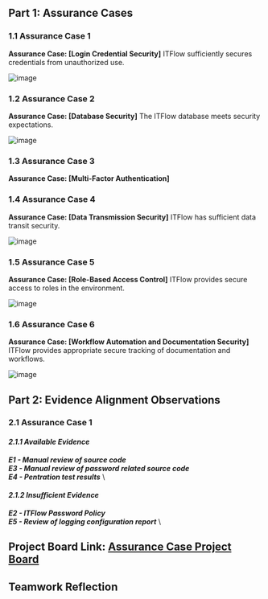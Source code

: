 ## Part 1: Assurance Cases
### 1.1 Assurance Case 1
**Assurance Case: [Login Credential Security]**   ITFlow sufficiently secures credentials from unauthorized use.

![image](https://github.com/Deeds101/CYBR8420-project/assets/87542247/fc1cf3e8-b0b2-4b4c-a844-0579dd943f40)




### 1.2 Assurance Case 2
**Assurance Case: [Database Security]**  The ITFlow database meets security expectations. 

![image](https://github.com/Deeds101/CYBR8420-project/assets/87542247/69a22b1f-3f05-4537-a0b7-17b344b992c7)

### 1.3 Assurance Case 3
**Assurance Case: [Multi-Factor Authentication]**

### 1.4 Assurance Case 4
**Assurance Case: [Data Transmission Security]**   ITFlow has sufficient data transit security.

![image](https://github.com/Deeds101/CYBR8420-project/assets/87542247/c4751163-68ce-4451-b5c2-257ee3465453)

### 1.5 Assurance Case 5
**Assurance Case: [Role-Based Access Control]**   ITFlow provides secure access to roles in the environment.

![image](https://github.com/Deeds101/CYBR8420-project/assets/87542247/3eb9fef9-806a-41b6-9bc7-5da46efa13d9)

### 1.6 Assurance Case 6
**Assurance Case: [Workflow Automation and Documentation Security]**  ITFlow provides appropriate secure tracking of documentation and workflows.

![image](https://github.com/Deeds101/CYBR8420-project/assets/87542247/38c4c268-b823-4a82-a6fc-8c401c0f16de)

## Part 2: Evidence Alignment Observations
### 2.1 Assurance Case 1
#### *2.1.1 Available Evidence*
***E1 - Manual review of source code*** \
***E3 - Manual review of password related source code*** \
***E4 - Pentration test results*** \
#### *2.1.2 Insufficient Evidence*
***E2 - ITFlow Password Policy*** \
***E5 - Review of logging configuration report*** \

## Project Board Link: [Assurance Case Project Board](https://github.com/users/Deeds101/projects/4/views/1)

## Teamwork Reflection


